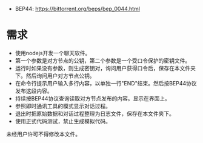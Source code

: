
- BEP44: https://bittorrent.org/beps/bep_0044.html  

# 需求

- 使用nodejs开发一个聊天软件。
- 第一个参数是对方节点的公钥，第二个参数是一个受口令保护的密钥文件。
- 运行时如果没有参数，则生成密钥对，询问用户获得口令后，保存在本文件夹下。然后询问用户对方节点公钥。
- 在命令行提示用户输入多行内容，以单独一行"END"结束。然后按BEP44协议发布这段内容。
- 持续按BEP44协议查询读取对方节点发布的内容。显示在界面上。
- 参照即时通讯工具的模式显示对话过程。
- 退出时把原始数据和对话过程整理为日志文件，保存在本文件夹下。
- 使用正式代码测试，禁止生成模拟代码。

未经用户许可不得修改本文件。